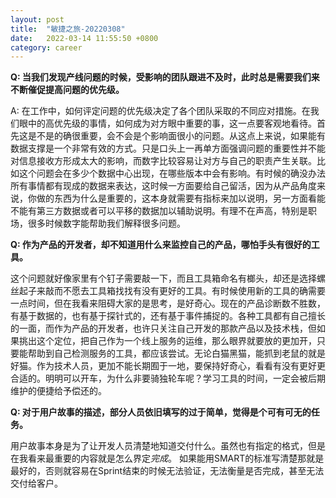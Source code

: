 ```yaml
---
layout: post
title:  "敏捷之旅-20220308"
date:   2022-03-14 11:55:50 +0800
category: career
---
```


**Q: 当我们发现产线问题的时候，受影响的团队跟进不及时，此时总是需要我们来不断催促提高问题的优先级。**

A: 在工作中，如何评定问题的优先级决定了各个团队采取的不同应对措施。在我们眼中的高优先级的事情，如何成为对方眼中重要的事，这一点要客观地看待。首先这是不是的确很重要，会不会是个影响面很小的问题。从这点上来说，如果能有数据支撑是一个非常有效的方式。只是口头上一再单方面强调问题的重要性并不能对信息接收方形成太大的影响，而数字比较容易让对方与自己的职责产生关联。比如这个问题会在多少个数据中心出现，在哪些版本中会有影响。有时候的确没办法所有事情都有现成的数据来表达，这时候一方面要给自己留活，因为从产品角度来说，你做的东西为什么是重要的，这本身就需要有指标来加以说明，另一方面看能不能有第三方数据或者可以平移的数据加以辅助说明。有理不在声高，特别是职场，很多时候数字能帮助我们解释很多问题。

**Q: 作为产品的开发者，却不知道用什么来监控自己的产品，哪怕手头有很好的工具。**

这个问题就好像家里有个钉子需要敲一下，而且工具箱命名有榔头，却还是选择螺丝起子来敲而不愿去工具箱找找有没有更好的工具。有时候使用新的工具的确需要一点时间，但在我看来阻碍大家的是思考，是好奇心。现在的产品诊断数不胜数，有基于数据的，也有基于探针式的，还有基于事件捕捉的。各种工具都有自己擅长的一面，而作为产品的开发者，也许只关注自己开发的那款产品以及技术栈，但如果挑出这个定位，把自己作为一个线上服务的运维，那么眼界就要放的更加开，只要能帮助到自己检测服务的工具，都应该尝试。无论白猫黑猫，能抓到老鼠的就是好猫。作为技术人员，更加不能长期囿于一地，要保持好奇心，看看有没有更好更合适的。明明可以开车，为什么非要骑独轮车呢？学习工具的时间，一定会被后期维护的便捷给予偿还的。

**Q: 对于用户故事的描述，部分人员依旧填写的过于简单，觉得是个可有可无的任务。**

用户故事本身是为了让开发人员清楚地知道交付什么。虽然也有指定的格式，但是在我看来最重要的内容就是怎么界定*完成*。 如果能用SMART的标准写清楚那就是最好的，否则就容易在Sprint结束的时候无法验证，无法衡量是否完成，甚至无法交付给客户。